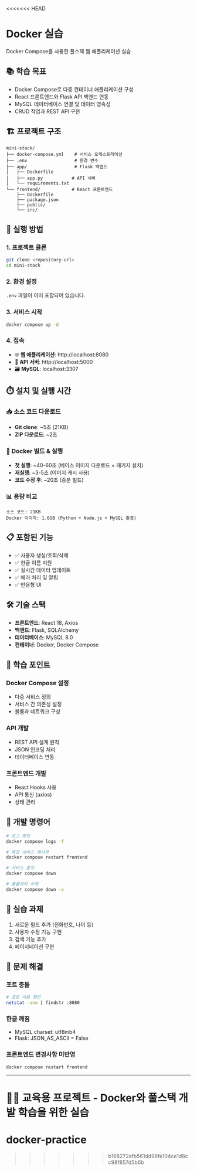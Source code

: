 <<<<<<< HEAD
# Docker 실습 

Docker Compose를 사용한 풀스택 웹 애플리케이션 실습

## 📚 학습 목표
- Docker Compose로 다중 컨테이너 애플리케이션 구성
- React 프론트엔드와 Flask API 백엔드 연동
- MySQL 데이터베이스 연결 및 데이터 영속성
- CRUD 작업과 REST API 구현

## 🏗️ 프로젝트 구조
```
mini-stack/
├── docker-compose.yml    # 서비스 오케스트레이션
├── .env                  # 환경 변수
├── app/                  # Flask 백엔드
│   ├── Dockerfile
│   ├── app.py           # API 서버
│   └── requirements.txt
└── frontend/            # React 프론트엔드
    ├── Dockerfile
    ├── package.json
    ├── public/
    └── src/
```

## 🚀 실행 방법

### 1. 프로젝트 클론
```bash
git clone <repository-url>
cd mini-stack
```

### 2. 환경 설정
`.env` 파일이 이미 포함되어 있습니다.

### 3. 서비스 시작
```bash
docker compose up -d
```

### 4. 접속
- 🌐 **웹 애플리케이션**: http://localhost:8080
- 🔧 **API 서버**: http://localhost:5000
- 🗃️ **MySQL**: localhost:3307

## ⏱️ 설치 및 실행 시간

### 📥 **소스 코드 다운로드**
- **Git clone**: ~5초 (21KB)
- **ZIP 다운로드**: ~2초

### 🔨 **Docker 빌드 & 실행**
- **첫 실행**: ~40-60초 (베이스 이미지 다운로드 + 패키지 설치)
- **재실행**: ~3-5초 (이미지 캐시 사용)
- **코드 수정 후**: ~20초 (증분 빌드)

### 📊 **용량 비교**
```
소스 코드: 21KB
Docker 이미지: 1.6GB (Python + Node.js + MySQL 환경)
```

## 📋 포함된 기능
- ✅ 사용자 생성/조회/삭제
- ✅ 한글 이름 지원
- ✅ 실시간 데이터 업데이트
- ✅ 에러 처리 및 알림
- ✅ 반응형 UI

## 🛠️ 기술 스택
- **프론트엔드**: React 18, Axios
- **백엔드**: Flask, SQLAlchemy
- **데이터베이스**: MySQL 8.0
- **컨테이너**: Docker, Docker Compose

## 📖 학습 포인트

### Docker Compose 설정
- 다중 서비스 정의
- 서비스 간 의존성 설정
- 볼륨과 네트워크 구성

### API 개발
- REST API 설계 원칙
- JSON 인코딩 처리
- 데이터베이스 연동

### 프론트엔드 개발
- React Hooks 사용
- API 통신 (axios)
- 상태 관리

## 🔧 개발 명령어

```bash
# 로그 확인
docker compose logs -f

# 특정 서비스 재시작
docker compose restart frontend

# 서비스 중지
docker compose down

# 볼륨까지 삭제
docker compose down -v
```

## 🎯 실습 과제
1. 새로운 필드 추가 (전화번호, 나이 등)
2. 사용자 수정 기능 구현
3. 검색 기능 추가
4. 페이지네이션 구현

## 📝 문제 해결

### 포트 충돌
```bash
# 포트 사용 확인
netstat -ano | findstr :8080
```

### 한글 깨짐
- MySQL charset: utf8mb4
- Flask: JSON_AS_ASCII = False

### 프론트엔드 변경사항 미반영
```bash
docker compose restart frontend
```

---
**👨‍🏫 교육용 프로젝트** - Docker와 풀스택 개발 학습을 위한 실습
=======
# docker-practice
>>>>>>> b168272afb561dd98fe104ce1d8cc98f857d5b6b
